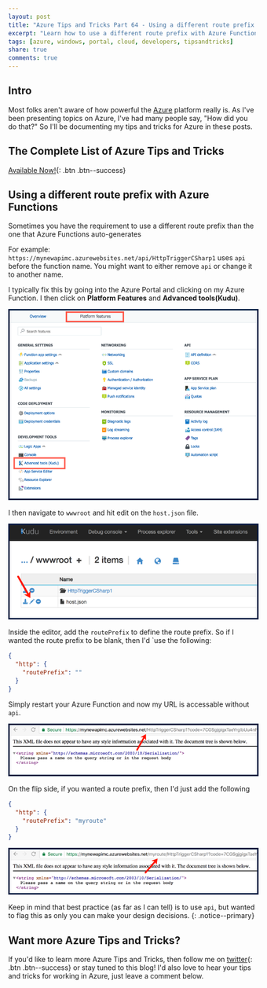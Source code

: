 ```yaml
---
layout: post
title: "Azure Tips and Tricks Part 64 - Using a different route prefix with Azure Functions"
excerpt: "Learn how to use a different route prefix with Azure Function"
tags: [azure, windows, portal, cloud, developers, tipsandtricks]
share: true
comments: true
---
```


## Intro

Most folks aren't aware of how powerful the [Azure](http://www.azure.com) platform really is. As I've been presenting topics on Azure, I've had many people say, "How did you do that?" So I'll be documenting my tips and tricks for Azure in these posts.

## The Complete List of Azure Tips and Tricks

[Available Now!](https://michaelcrump.net/azure-tips-and-tricks-complete-list/){: .btn .btn--success} 

## Using a different route prefix with Azure Functions

Sometimes you have the requirement to use a different route prefix than the one that Azure Functions auto-generates

For example: `https://mynewapimc.azurewebsites.net/api/HttpTriggerCSharp1` uses `api` before the function name. You might want to either remove `api` or change it to another name. 

I typically fix this by going into the Azure Portal and clicking on my Azure Function. I then click on **Platform Features** and **Advanced tools(Kudu)**. 

<img style="border:3px solid #021a40" src="/files/azfunckudu1.png">

I then navigate to `wwwroot` and hit edit on the `host.json` file. 

<img style="border:3px solid #021a40" src="/files/azfunckudu2.png">

Inside the editor, add the `routePrefix` to define the route prefix. So if I wanted the route prefix to be blank, then I'd `use the following:

```json
{
  "http": {
    "routePrefix": ""
  }
}
```

Simply restart your Azure Function and now my URL is accessable without `api`.

<img style="border:3px solid #021a40" src="/files/azfunckudu3.png">

On the flip side, if you wanted a route prefix, then I'd just add the following

```json
{
  "http": {
    "routePrefix": "myroute"
  }
}
```

<img style="border:3px solid #021a40" src="/files/azfunckudu4.png">

Keep in mind that best practice (as far as I can tell) is to use `api`, but wanted to flag this as only you can make your design decisions. 
{: .notice--primary}

## Want more Azure Tips and Tricks?

If you'd like to learn more Azure Tips and Tricks, then follow me on [twitter](http://twitter.com/mbcrump){: .btn .btn--success} or stay tuned to this blog! I'd also love to hear your tips and tricks for working in Azure, just leave a comment below. 